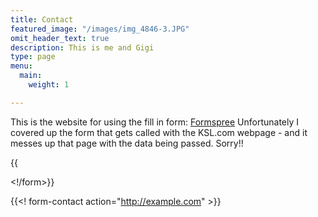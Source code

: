 ```yaml
---
title: Contact
featured_image: "/images/img_4846-3.JPG"
omit_header_text: true
description: This is me and Gigi
type: page
menu:
  main:
    weight: 1

---
```

This is the website for using the fill in form: [Formspree](https://formspree.io/) Unfortunately I covered up the form that gets called with the KSL.com webpage - and it messes up that page with the data being passed.  Sorry!!

{{<!form action="https://formspree.io/johndgillespie1944@gmail.com"   >

<!method="post">

<!input type="text" name="name">

<!input type="email" name="_replyto">

<!input type="text" name="message">

<!input type="submit" name="send">

<!/form>}}

{{<! form-contact action="http://example.com"  >}}